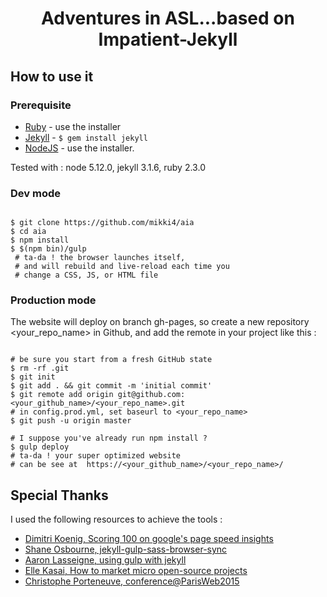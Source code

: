 




<h1 align="center">Adventures in ASL...based on Impatient-Jekyll</h1>

## How to use it

### Prerequisite

 - [Ruby](https://www.ruby-lang.org/en/downloads/) - use the installer
 - [Jekyll](https://jekyllrb.com/) - ```$ gem install jekyll```
 - [NodeJS](https://nodejs.org/en/download/) - use the installer.

Tested with : node 5.12.0, jekyll 3.1.6, ruby 2.3.0

### Dev mode

```shell

$ git clone https://github.com/mikki4/aia
$ cd aia
$ npm install
$ $(npm bin)/gulp
 # ta-da ! the browser launches itself,
 # and will rebuild and live-reload each time you
 # change a CSS, JS, or HTML file
```

### Production mode

The website will deploy on branch gh-pages, so create a new repository <your_repo_name> in Github, and add the remote in your project like this :


```shell

# be sure you start from a fresh GitHub state
$ rm -rf .git
$ git init
$ git add . && git commit -m 'initial commit'
$ git remote add origin git@github.com:<your_github_name>/<your_repo_name>.git
# in config.prod.yml, set baseurl to <your_repo_name>
$ git push -u origin master

# I suppose you've already run npm install ?
$ gulp deploy
# ta-da ! your super optimized website
# can be see at  https://<your_github_name>/<your_repo_name>/
```

## Special Thanks

I used the following resources to achieve the tools :

 - [Dimitri Koenig, Scoring 100 on google's page speed insights]( https://www.dimitrikoenig.net/scoring-100-on-googles-pagespeed-insights.html)
 - [Shane Osbourne, jekyll-gulp-sass-browser-sync](https://github.com/shakyShane/jekyll-gulp-sass-browser-sync)
 - [Aaron Lasseigne, using gulp with jekyll](http://aaronlasseigne.com/2016/02/03/using-gulp-with-jekyll/)
 - [Elle Kasai, How to market micro open-source projects](https://speakerdeck.com/ellekasai/how-to-market-micro-open-source-projects)
 - [Christophe Porteneuve, conference@ParisWeb2015](https://www.paris-web.fr/2015/conferences/le-dev-front-a-mach-1-au-quotidien.php)
